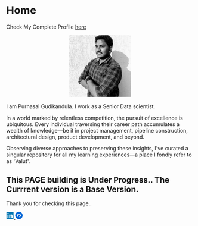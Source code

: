 # Home

Check My Complete Profile [here](https://purnasai.github.io/)

<p align="center" width="100%">
    <img width="33%" src="/icons/profile_pic.jpg">
</p>

I am Purnasai Gudikandula. I work as a Senior Data scientist. 

In a world marked by relentless competition, the pursuit of excellence is ubiquitous. Every individual traversing their career path accumulates a wealth of knowledge—be it in project management, pipeline construction, architectural design, product development, and beyond.

Observing diverse approaches to preserving these insights, I've curated a singular repository for all my learning experiences—a place I fondly refer to as 'Valut'.

<!-- These are comments here. they wont show up in frontend -->
<!-- cvpr workshop vids: https://www.youtube.com/@ComputerVisionFoundation/videos -->
<!-- Bytes should be in every page -->

## This PAGE building is Under Progress.. The Currrent version is a Base Version.

Thank you for checking this page..

<div>
    <a href="https://www.linkedin.com/in/purnasai-gudikandula/"style="display: inline-block margin-right: 500px;">
    <img src="/icons/linkedin-original.svg" alt="linkedin" style="width:20px;height:20px;">
    </a>
    <a href="https://github.com/purnasai">
    <img src="/icons/github.svg" alt="github" style="width:20px;height:20px;">
    </a>
</div>
